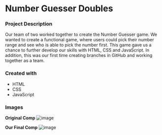 # Number Guesser Doubles

### Project Description

Our team of two worked together to create the Number Guesser game. We wanted to create a functional game, where users could pick their number range and see who is able to pick the number first. This game gave us a chance to further develop our skills with HTML, CSS and JavaScript. In addition, this was our first time creating branches in GitHub and working together as a team.

### Created with

- HTML
- CSS
- JavaScript

### Images

**Original Comp**
![image](https://user-images.githubusercontent.com/45364533/57863330-21205b80-77b7-11e9-8f31-8b080e6ffbe3.png)

**Our Final Comp**
![image](https://user-images.githubusercontent.com/45364533/57863845-04d0ee80-77b8-11e9-9056-0a299a3bde87.png)

